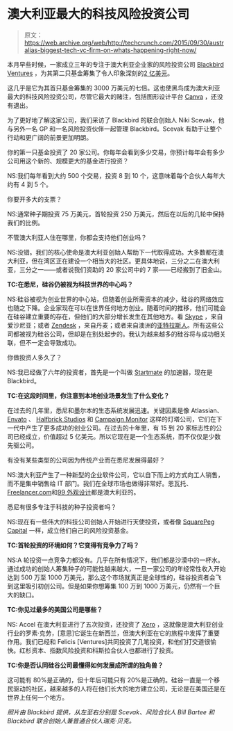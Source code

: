 # 澳大利亚最大的科技风险投资公司 

> 原文：<https://web.archive.org/web/http://techcrunch.com/2015/09/30/australias-biggest-tech-vc-firm-on-whats-happening-right-now/>

本月早些时候，一家成立三年的专注于澳大利亚企业家的风险投资公司 [Blackbird Ventures](https://web.archive.org/web/20230131001327/http://www.blackbird.vc/) ，为其第二只基金筹集了令人印象深刻的[2 亿美元](https://web.archive.org/web/20230131001327/http://www.startupdaily.net/2015/09/blackbird-vc-raises-200-million-from-successful-technology-founders-and-two-superannuation-funds/)。

这几乎是它为其首只基金筹集的 3000 万美元的七倍。这也使黑鸟成为澳大利亚最大的科技风险投资公司，尽管它最大的赌注，包括图形设计平台 [Canva](https://web.archive.org/web/20230131001327/https://www.canva.com/) ，还没有退出。

为了更好地了解这家公司，我们采访了 Blackbird 的联合创始人 Niki Scevak，他与另外一名 GP 和一名风险投资伙伴一起管理 Blackbird。Scevak 有助于让整个行动和更广阔的前景更加明朗。

你的第一只基金投资了 20 家公司。你每年会看到多少交易，你预计每年会有多少公司用这个新的、规模更大的基金进行投资？

NS:我们每年看到大约 500 个交易，投资 8 到 10 个，这意味着每个合伙人每年大约有 4 到 5 个。

你要开多大的支票？

NS:通常种子期投资 75 万美元，首轮投资 250 万美元，然后在以后的几轮中保持我们的比例。

不管澳大利亚人住在哪里，你都会支持他们创业吗？

NS:没错。我们的核心使命是澳大利亚创始人帮助下一代取得成功。大多数都在澳大利亚，但在湾区正在建设一个相当大的社区。更具体地说，三分之二在澳大利亚，三分之一——或者说我们资助的 20 家公司中的 7 家——已经搬到了旧金山。

**TC:在悉尼，硅谷仍被视为科技世界的中心吗？**

NS:硅谷被视为创业世界的中心站，但随着创业所需资本的减少，硅谷的网络效应也随之下降。企业家现在可以在世界任何地方创业。随着时间的推移，他们可能会在硅谷建立重要的存在，但他们的大部分增长发生在其他地方。看 [Skype](https://web.archive.org/web/20230131001327/http://www.skype.com/en/) ，来自爱沙尼亚；或者 [Zendesk](https://web.archive.org/web/20230131001327/https://www.zendesk.com/) ，来自丹麦；或者来自澳洲的[亚特拉斯人](https://web.archive.org/web/20230131001327/https://www.atlassian.com/)。所有这些公司都被视为硅谷公司，但却是在别处起步的。我认为越来越多的硅谷将与成功相关联，但不一定会导致成功。

你做投资人多久了？

NS:我已经做了六年的投资者，首先是一个叫做 [Startmate](https://web.archive.org/web/20230131001327/http://www.startmate.com.au/) 的加速器，现在是 Blackbird。

**TC:在这段时间里，你注意到本地创业场景发生了什么变化？**

在过去的几年里，悉尼和墨尔本的生态系统发展迅速。关键因素是像 Atlassian、 [Envato](https://web.archive.org/web/20230131001327/http://www.envato.com/) 、 [Halfbrick Studios](https://web.archive.org/web/20230131001327/http://halfbrick.com/) 和 [Campaign Monitor](https://web.archive.org/web/20230131001327/https://www.campaignmonitor.com/) 这样的灯塔公司，它们在下一代中产生了更多成功的创业公司。在过去的十年里，有 15 到 20 家标志性的公司已经成立，价值超过 5 亿美元。所以它现在是一个生态系统，而不仅仅是少数先驱公司。

有没有某些类型的公司因为传统产业而在悉尼发展得最好？

NS:澳大利亚产生了一种新型的企业软件公司，它以自下而上的方式向工人销售，而不是集中销售给 IT 部门。我们在全球市场也做得非常好。恩瓦托、[Freelancer.com](https://web.archive.org/web/20230131001327/https://www.freelancer.com/?utm_expid=294858-343.vaXjuJpvSdyV0vxqOP8bow.0)和[99 外观设计](https://web.archive.org/web/20230131001327/http://99designs.com/)都是澳大利亚的。

悉尼有很多专注于科技的种子投资者吗？

NS:现在有一些伟大的科技公司创始人开始进行天使投资，或者像 [SquarePeg Capital](https://web.archive.org/web/20230131001327/http://www.squarepegcap.com/) 一样，成立他们自己的风险投资基金。

**TC:首轮投资的环境如何？它变得有竞争力了吗？**

NS:A 轮投资一点竞争力都没有。几乎在所有情况下，我们都是沙漠中的一杯水。通过成功的创始人筹集种子的可能性越来越大，一旦一家公司的年经常性收入开始达到 500 万至 1000 万美元，那么这个市场就真正是全球性的，硅谷投资者会飞到这里吸引初创公司。但是如果你想筹集 100 万到 1000 万美元，仍然有一个巨大的缺口。

**TC:你见过最多的美国公司是哪些？**

NS: Accel 在澳大利亚进行了五次投资，还投资了 [Xero](https://web.archive.org/web/20230131001327/https://www.xero.com/us/) ，这就像是澳大利亚创业行业的罗素·克劳，[意思]它诞生在新西兰，但澳大利亚在它的旅程中发挥了重要作用。我们已经和 Felicis [Ventures]共同投资了几笔投资，和他们打交道很愉快。红杉资本、指数风险投资和科斯拉合伙人也都进行了投资。

**TC:你是否认同硅谷公司最懂得如何发展成所谓的独角兽？**

这可能有 80%是正确的，但十年后可能只有 20%是正确的。硅谷一直是一个移民驱动的社区，越来越多的人将在他们长大的地方建立公司，无论是在美国还是在世界上任何一个地方。

*照片由 Blackbird 提供，从左至右分别是 Scevak、风险合伙人 Bill Bartee 和 Blackbird 联合创始人兼普通合伙人瑞克·贝克。*